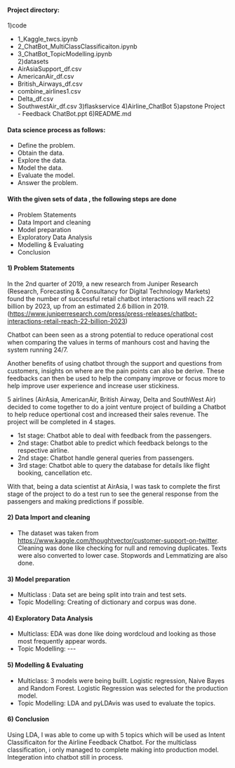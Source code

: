 
#### Project directory:
1)code 
 - 1_Kaggle_twcs.ipynb
 - 2_ChatBot_MultiClassClassificaiton.ipynb 
 - 3_ChatBot_TopicModelling.ipynb  
2)datasets
 - AirAsiaSupport_df.csv
 - AmericanAir_df.csv
 - British_Airways_df.csv
 - combine_airlines1.csv 
 - Delta_df.csv
 - SouthwestAir_df.csv 
3)flaskservice
4)Airline_ChatBot
5)apstone Project - Feedback ChatBot.ppt
6)README.md



#### Data science process as follows:
- Define the problem.
- Obtain the data.
- Explore the data.
- Model the data.
- Evaluate the model.
- Answer the problem.


#### With the given sets of data , the following steps are done
- Problem Statements
- Data Import and cleaning
- Model preparation
- Exploratory Data Analysis 
- Modelling & Evaluating
- Conclusion


#### 1) Problem Statements
In the 2nd quarter of 2019, a new research from Juniper Research (Research, Forecasting & Consultancy for Digital Technology Markets) found the number of successful retail chatbot interactions will reach 22 billion by 2023, up from an estimated 2.6 billion in 2019. (https://www.juniperresearch.com/press/press-releases/chatbot-interactions-retail-reach-22-billion-2023)

Chatbot can been seen as a strong potential to reduce operational cost when comparing the values in terms of manhours cost and having the system running 24/7.

Another benefits of using chatbot through the support and questions from customers, insights on where are the pain points can also be derive. These feedbacks can then be used to help the company improve or focus more to help improve user experience and increase user stickiness.

5 airlines (AirAsia, AmericanAir, British Airway, Delta and SouthWest Air) decided to come together to do a joint venture project of building a Chatbot to help reduce opertional cost and increased their sales revenue. The project will be completed in 4 stages.

- 1st stage: Chatbot able to deal with feedback from the passengers.
- 2nd stage: Chatbot able to predict which feedback belongs to the respective airline.
- 2nd stage: Chatbot handle general queries from passengers.
- 3rd stage: Chatbot able to query the database for details like flight booking, cancellation etc.

With that, being a data scientist at AirAsia, I was task to complete the first stage of the project to do a test run to see the general response from the passengers and making predictions if possible.
    

#### 2) Data Import and cleaning
- The dataset was taken from https://www.kaggle.com/thoughtvector/customer-support-on-twitter. Cleaning was done like checking for null and removing duplicates. Texts were also converted to lower case. Stopwords and Lemmatizing are also done.


#### 3) Model preparation
- Multiclass : Data set are being split into train and test sets.
- Topic Modelling: Creating of dictionary and corpus was done.

#### 4) Exploratory Data Analysis 
- Multiclass: EDA was done like doing wordcloud and looking as those most frequently appear words.
- Topic Modelling: ---


#### 5) Modelling & Evaluating
- Multiclass: 3 models were being buillt. Logistic regression, Naive Bayes and Random Forest. Logistic Regression was selected for the production model.
- Topic Modelling: LDA and pyLDAvis was used to evaluate the topics. 


#### 6) Conclusion
Using LDA, I was able to come up with 5 topics which will be used as Intent Classificaiton for the Airline Feedback Chatbot. For the multiclass classification, i only managed to complete making into production model. Integeration into chatbot still in process.

